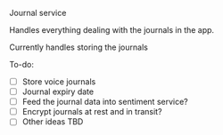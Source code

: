 Journal service

Handles everything dealing with the journals in the app.

Currently handles storing the journals

To-do:
- [ ] Store voice journals
- [ ] Journal expiry date
- [ ] Feed the journal data into sentiment service?
- [ ] Encrypt journals at rest and in transit?
- [ ] Other ideas TBD